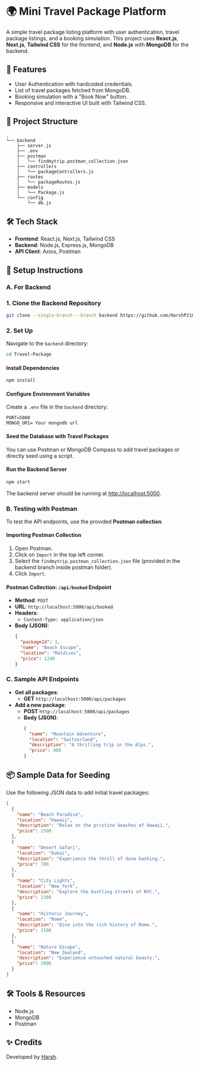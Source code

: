 # 🌍 Mini Travel Package Platform

A simple travel package listing platform with user authentication, travel package listings, and a booking simulation. This project uses **React.js**, **Next.js**, **Tailwind CSS** for the frontend, and **Node.js** with **MongoDB** for the backend.

## 🚀 Features
- User Authentication with hardcoded credentials.
- List of travel packages fetched from MongoDB.
- Booking simulation with a "Book Now" button.
- Responsive and interactive UI built with Tailwind CSS.

## 📂 Project Structure
```
.
└── backend
    ├── server.js
    ├── .env
    ├── postman
    │   └── findmytrip.postman_collection.json
    ├── controllers
    │   └── packageControllers.js
    ├── routes
    │   └── packageRoutes.js
    ├── models
    │   └── Package.js
    └── config
        └── db.js
```

## 🛠️ Tech Stack
- **Frontend**: React.js, Next.js, Tailwind CSS
- **Backend**: Node.js, Express.js, MongoDB
- **API Client**: Axios, Postman

## 🔧 Setup Instructions

### A. For Backend

### 1. Clone the Backend Repository
```bash
git clone --single-branch --branch backend https://github.com/HarshP2109/Travel-Package
```

### 2. Set Up
Navigate to the `backend` directory:

```bash
cd Travel-Package
```

#### Install Dependencies
```bash
npm install
```

#### Configure Environment Variables
Create a `.env` file in the `backend` directory:

```env
PORT=5000
MONGO_URI= Your mongodb url
```

#### Seed the Database with Travel Packages
You can use Postman or MongoDB Compass to add travel packages or directly seed using a script.

#### Run the Backend Server
```bash
npm start
```

The backend server should be running at [http://localhost:5000](http://localhost:5000).


### B. Testing with Postman
To test the API endpoints, use the provided **Postman collection**.

#### Importing Postman Collection
1. Open Postman.
2. Click on `Import` in the top left corner.
3. Select the `findmytrip.postman_collection.json` file (provided in the backend branch inside postman folder).
4. Click `Import`.

#### Postman Collection: `/api/booked` Endpoint
- **Method**: `POST`
- **URL**: `http://localhost:5000/api/booked`
- **Headers**:
  - `Content-Type: application/json`
- **Body (JSON)**:
  ```json
  {
    "packageId": 1,
    "name": "Beach Escape",
    "location": "Maldives",
    "price": 1200
  }
  ```

### C. Sample API Endpoints
- **Get all packages**: 
  - **GET** `http://localhost:5000/api/packages`
- **Add a new package**: 
  - **POST** `http://localhost:5000/api/packages`
  - **Body (JSON)**:
    ```json
    {
      "name": "Mountain Adventure",
      "location": "Switzerland",
      "description": "A thrilling trip in the Alps.",
      "price": 900
    }
    ```

## 📦 Sample Data for Seeding
Use the following JSON data to add initial travel packages:

```json
[
  {
    "name": "Beach Paradise",
    "location": "Hawaii",
    "description": "Relax on the pristine beaches of Hawaii.",
    "price": 1500
  },
  {
    "name": "Desert Safari",
    "location": "Dubai",
    "description": "Experience the thrill of dune bashing.",
    "price": 700
  },
  {
    "name": "City Lights",
    "location": "New York",
    "description": "Explore the bustling streets of NYC.",
    "price": 1300
  },
  {
    "name": "Historic Journey",
    "location": "Rome",
    "description": "Dive into the rich history of Rome.",
    "price": 1100
  },
  {
    "name": "Nature Escape",
    "location": "New Zealand",
    "description": "Experience untouched natural beauty.",
    "price": 2000
  }
]
```

## 🛠️ Tools & Resources
- Node.js
- MongoDB
- Postman

## ✨ Credits
Developed by [Harsh](https://github.com/HarshP2109).
